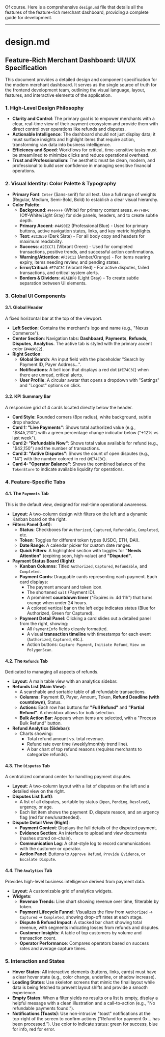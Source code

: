 Of course. Here is a comprehensive `design.md` file that details all the features of the feature-rich merchant dashboard, providing a complete guide for development.

***

# **design.md**
## **Feature-Rich Merchant Dashboard: UI/UX Specification**

This document provides a detailed design and component specification for the modern merchant dashboard. It serves as the single source of truth for the frontend development team, outlining the visual language, layout, features, and interactive elements of the application.

### **1. High-Level Design Philosophy**

*   **Clarity and Control**: The primary goal is to empower merchants with a clear, real-time view of their payment ecosystem and provide them with direct control over operations like refunds and disputes.
*   **Actionable Intelligence**: The dashboard should not just display data; it must surface insights and highlight items that require action, transforming raw data into business intelligence.
*   **Efficiency and Speed**: Workflows for critical, time-sensitive tasks must be streamlined to minimize clicks and reduce operational overhead.
*   **Trust and Professionalism**: The aesthetic must be clean, modern, and professional to build user confidence in managing sensitive financial operations.

### **2. Visual Identity: Color Palette & Typography**

*   **Primary Font**: `Inter` (Sans-serif) for all text. Use a full range of weights (Regular, Medium, Semi-Bold, Bold) to establish a clear visual hierarchy.
*   **Color Palette**:
    *   **Background**: `#FFFFFF` (White) for primary content areas. `#F7F8FC` (Off-White/Light Gray) for side panels, headers, and to create subtle depth.
    *   **Primary Accent**: `#4A90E2` (Professional Blue) - Used for primary buttons, active navigation states, links, and key metric highlights.
    *   **Text**: `#2C3E50` (Dark Slate) - For all body copy and headers for maximum readability.
    *   **Success**: `#2ECC71` (Vibrant Green) - Used for completed transactions, positive trends, and successful action confirmations.
    *   **Warning/Attention**: `#F39C12` (Amber/Orange) - For items nearing expiry, items needing review, and pending states.
    *   **Error/Critical**: `#E74C3C` (Vibrant Red) - For active disputes, failed transactions, and critical system alerts.
    *   **Borders & Dividers**: `#EAEBF0` (Light Gray) - To create subtle separation between UI elements.

### **3. Global UI Components**

#### **3.1. Global Header**
A fixed horizontal bar at the top of the viewport.
*   **Left Section**: Contains the merchant's logo and name (e.g., "Nexus Commerce").
*   **Center Section**: Navigation tabs: **Dashboard**, **Payments**, **Refunds**, **Disputes**, **Analytics**. The active tab is styled with the primary accent color (`#4A90E2`).
*   **Right Section**:
    *   **Global Search**: An input field with the placeholder "Search by Payment ID, Payer Address...".
    *   **Notifications**: A bell icon that displays a red dot (`#E74C3C`) when there are unread, critical alerts.
    *   **User Profile**: A circular avatar that opens a dropdown with "Settings" and "Logout" options on click.

#### **3.2. KPI Summary Bar**
A responsive grid of 4 cards located directly below the header.
*   **Card Style**: Rounded corners (8px radius), white background, subtle drop shadow.
*   **Card 1: "Live Payments"**: Shows total authorized value (e.g., "$845,210") with a green percentage change indicator below ("+12% vs last week").
*   **Card 2: "Refundable Now"**: Shows total value available for refund (e.g., "$42,150") and the number of transactions.
*   **Card 3: "Active Disputes"**: Shows the count of open disputes (e.g., "14") with the number colored in red (`#E74C3C`).
*   **Card 4: "Operator Balance"**: Shows the combined balance of the `TokenStore` to indicate available liquidity for operations.

### **4. Feature-Specific Tabs**

#### **4.1. The `Payments` Tab**
This is the default view, designed for real-time operational awareness.
*   **Layout**: A two-column design with filters on the left and a dynamic Kanban board on the right.
*   **Filters Panel (Left)**:
    *   **Status**: Checkboxes for `Authorized`, `Captured`, `Refundable`, `Completed`, etc.
    *   **Token**: Toggles for different token types (USDC, ETH, DAI).
    *   **Date Range**: A calendar picker for custom date ranges.
    *   **Quick Filters**: A highlighted section with toggles for **"Needs Attention"** (expiring soon, high-value) and **"Disputed"**.
*   **Payment Status Board (Right)**:
    *   **Kanban Columns**: Titled `Authorized`, `Captured`, `Refundable`, and `Completed`.
    *   **Payment Cards**: Draggable cards representing each payment. Each card displays:
        *   The payment amount and token icon.
        *   The shortened `salt` (Payment ID).
        *   A prominent **countdown timer** ("Expires in: 4d 11h") that turns orange when under 24 hours.
        *   A colored vertical bar on the left edge indicates status (Blue for Authorized, Green for Captured).
    *   **Payment Detail Panel**: Clicking a card slides out a detailed panel from the right, showing:
        *   All `PaymentInfo` fields cleanly formatted.
        *   A visual **transaction timeline** with timestamps for each event (`Authorized`, `Captured`, etc.).
        *   Action buttons: `Capture Payment`, `Initiate Refund`, `View on PolygonScan`.

#### **4.2. The `Refunds` Tab**
Dedicated to managing all aspects of refunds.
*   **Layout**: A main table view with an analytics sidebar.
*   **Refunds List (Main View)**:
    *   A searchable and sortable table of all refundable transactions.
    *   **Columns**: Payment ID, Payer, Amount, Token, **Refund Deadline (with countdown)**, Status.
    *   **Actions**: Each row has buttons for **"Full Refund"** and **"Partial Refund"**. A checkbox allows for bulk selection.
    *   **Bulk Action Bar**: Appears when items are selected, with a "Process Bulk Refund" button.
*   **Refund Analytics (Sidebar)**:
    *   Charts showing:
        *   Total refund amount vs. total revenue.
        *   Refund rate over time (weekly/monthly trend line).
        *   A bar chart of top refund reasons (requires merchants to categorize refunds).

#### **4.3. The `Disputes` Tab**
A centralized command center for handling payment disputes.
*   **Layout**: A two-column layout with a list of disputes on the left and a detailed view on the right.
*   **Disputes List (Left)**:
    *   A list of all disputes, sortable by status (`Open`, `Pending`, `Resolved`), urgency, or age.
    *   Each list item shows the payment ID, dispute reason, and an urgency flag (red for new/unattended).
*   **Dispute Detail View (Right)**:
    *   **Payment Context**: Displays the full details of the disputed payment.
    *   **Evidence Section**: An interface to upload and view documents (hashes stored on-chain).
    *   **Communication Log**: A chat-style log to record communications with the customer or operator.
    *   **Action Panel**: Buttons to `Approve Refund`, `Provide Evidence`, or `Escalate Dispute`.

#### **4.4. The `Analytics` Tab**
Provides high-level business intelligence derived from payment data.
*   **Layout**: A customizable grid of analytics widgets.
*   **Widgets**:
    *   **Revenue Trends**: Line chart showing revenue over time, filterable by token.
    *   **Payment Lifecycle Funnel**: Visualizes the flow from `Authorized` -> `Captured` -> `Completed`, showing drop-off rates at each stage.
    *   **Dispute & Refund Impact**: A stacked bar chart showing total revenue, with segments indicating losses from refunds and disputes.
    *   **Customer Insights**: A table of top customers by volume and transaction count.
    *   **Operator Performance**: Compares operators based on success rates and average capture times.

### **5. Interaction and States**

*   **Hover States**: All interactive elements (buttons, links, cards) must have a clear hover state (e.g., color change, underline, or shadow increase).
*   **Loading States**: Use skeleton screens that mimic the final layout while data is being fetched to prevent layout shifts and provide a smooth experience.
*   **Empty States**: When a filter yields no results or a list is empty, display a helpful message with a clean illustration and a call-to-action (e.g., "No refundable payments found.").
*   **Notifications (Toasts)**: Use non-intrusive "toast" notifications at the top-right of the screen to confirm actions ("Refund for payment 0x... has been processed."). Use color to indicate status: green for success, blue for info, red for error.